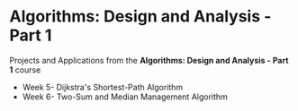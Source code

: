 Algorithms: Design and Analysis - Part 1
========================================

Projects and Applications from the **Algorithms: Design and Analysis - Part 1** course

* Week 5- Dijkstra's Shortest-Path Algorithm
* Week 6- Two-Sum and Median Management Algorithm

